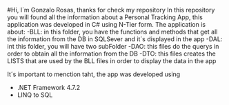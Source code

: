 #Hi, I´m Gonzalo Rosas, thanks for check my repository
In this repository you will found all the information about a Personal Tracking App,
this application was developed in C# using N-Tier form. The application is about:
-BLL: in this folder, you have the functions and methods that get all the information from the
DB in SQLSever and it´s displayed in the app
-DAL: int this folder, you will have two subFolder
	-DAO: this files do the querys in order to obtain all the information from the DB
	-DTO: this files creates the LISTS that are used by the BLL files in order to display the data in the app

It´s important to menction taht, the app was developed using
- .NET Framework 4.7.2
- LINQ to SQL